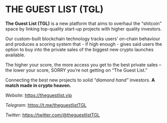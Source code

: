 # THE GUEST LIST (TGL)

**The Guest List (TGL)** is a new platform that aims to overhaul the “shitcoin” space by linking top-quality 
start-up projects with higher quality investors. 

Our custom-built blockchain technology tracks users’ on-chain behaviour and produces a scoring system 
that - if high enough - gives said users the option to buy into the private sales of the biggest 
new crypto launches available.  

The higher your score, the more access you get to the best private sales – the lower your score, 
SORRY you’re not getting on “The Guest List.”  

Connecting the best new projects to solid *“diamond hand”* investors.
**A match made in crypto heaven.** 

*Website*: https://theguestlist.vip

*Telegram*: https://t.me/theguestlistTGL

*Twitter*: https://twitter.com/@theguestlistTGL
